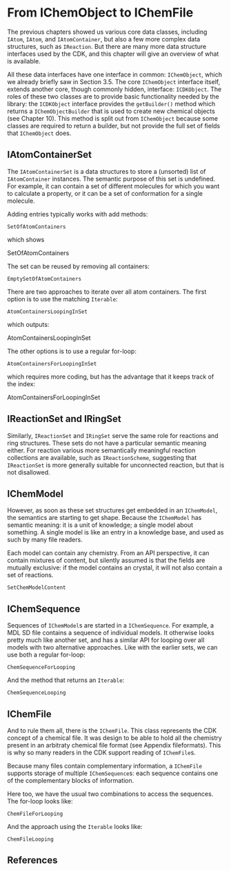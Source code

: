 # From IChemObject to IChemFile

The previous chapters showed us various core data classes, including `IAtom`,
`IAtom`, and `IAtomContainer`, but also a few more complex data structures,
such as `IReaction`. But there are many more data structure interfaces used
by the CDK, and this chapter will give an overview of what is available.

All these data interfaces have one interface in common:
`IChemObject`, which we already briefly saw in Section 3.5.
The core `IChemObject` interface itself, extends another core, though commonly
hidden, interface: `ICDKObject`.
The roles of these two classes are to provide basic functionality needed by the
library: the `ICDKObject` interface provides the `getBuilder()` method
which returns a `IChemObjectBuilder` that is used to create new chemical objects
(see Chapter 10).
This method is split out from `IChemObject` because some classes are required
to return a builder, but not provide the full set of fields that `IChemObject`
does.

## IAtomContainerSet

The `IAtomContainerSet` is a data structures to store
a (unsorted) list of `IAtomContainer` instances.
The semantic purpose of this set is undefined. For example, it can contain a set
of different molecules for which you want to calculate a property, or it can be a
set of conformation for a single molecule.

Adding entries typically works with add methods:

<code>SetOfAtomContainers</code>

which shows

<out>SetOfAtomContainers</out>

The set can be reused by removing all containers:

<code>EmptySetOfAtomContainers</code>

There are two approaches to iterate over all atom containers. The first option is
to use the matching `Iterable`:

<code>AtomContainersLoopingInSet</code>

which outputs:

<out>AtomContainersLoopingInSet</out>

The other options is to use a regular for-loop:

<code>AtomContainersForLoopingInSet</code>

which requires more coding, but has the advantage that it keeps track of the index:

<out>AtomContainersForLoopingInSet</out>

## IReactionSet and IRingSet

Similarly, `IReactionSet` and `IRingSet` serve the same role for
reactions and ring structures. These sets do not have a particular semantic
meaning either. For reaction various more semantically meaningful reaction
collections are available, such as `IReactionScheme`, suggesting that
`IReactionSet` is more generally suitable for unconnected reaction, but
that is not disallowed.

## IChemModel

However, as soon as these set structures get embedded in an `IChemModel`,
the semantics are starting to get shape. Because the `IChemModel` has
semantic meaning: it is a unit of knowledge; a single model about something.
A single model is like an entry in a knowledge base, and used as such by 
many file readers.

Each model can contain any chemistry. From an API perspective, it can contain
mixtures of content, but silently assumed is that the fields are mutually
exclusive: if the model contains an crystal, it will not also contain a set
of reactions.

<code>SetChemModelContent</code>

## IChemSequence

Sequences of `IChemModel`s are started in a `IChemSequence`. For example,
a MDL SD file contains a sequence of individual models. It otherwise looks
pretty much like another set, and has a similar API for looping over all models
with two alternative approaches. Like with the earlier sets, we can use both
a regular for-loop:

<code>ChemSequenceForLooping</code>

And the method that returns an `Iterable`:

<code>ChemSequenceLooping</code>

## IChemFile

And to rule them all, there is the `IChemFile`. This class represents the
CDK concept of a chemical file. It was design to be able to hold all the chemistry
present in an arbitraty chemical file format (see Appendix <xref>fileformats</xref>).
This is why so many readers in the CDK support reading of `IChemFile`s.

Because many files contain complementary information, a `IChemFile` supports
storage of multiple `IChemSequence`s: each sequence contains one of the
complementary blocks of information.

Here too, we have the usual two combinations to access the sequences. The for-loop
looks like:

<code>ChemFileForLooping</code>

And the approach using the `Iterable` looks like:

<code>ChemFileLooping</code>

## References

<references/>

